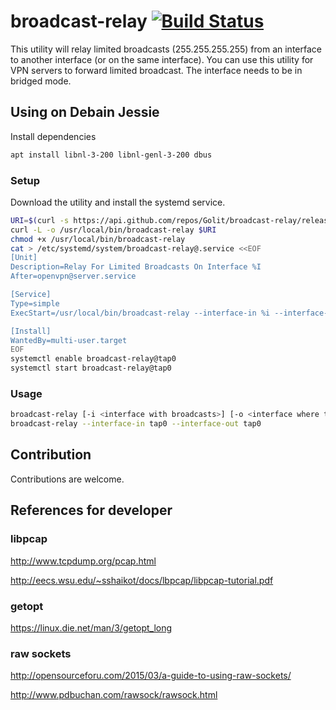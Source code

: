 # broadcast-relay [![Build Status](https://travis-ci.org/Golit/broadcast-relay.svg?branch=master)](https://travis-ci.org/Golit/broadcast-relay)

This utility will relay limited broadcasts (255.255.255.255) from an interface to another interface (or on the same interface). You can use this utility for VPN servers to forward limited broadcast. The interface needs to be in bridged mode.


## Using on Debain Jessie
Install dependencies
```sh
apt install libnl-3-200 libnl-genl-3-200 dbus
```

### Setup
Download the utility and install the systemd service.
```sh
URI=$(curl -s https://api.github.com/repos/Golit/broadcast-relay/releases | grep browser_download_url | head -n 1 | cut -d '"' -f 4)
curl -L -o /usr/local/bin/broadcast-relay $URI
chmod +x /usr/local/bin/broadcast-relay
cat > /etc/systemd/system/broadcast-relay@.service <<EOF
[Unit]
Description=Relay For Limited Broadcasts On Interface %I
After=openvpn@server.service

[Service]
Type=simple
ExecStart=/usr/local/bin/broadcast-relay --interface-in %i --interface-out %i

[Install]
WantedBy=multi-user.target
EOF
systemctl enable broadcast-relay@tap0
systemctl start broadcast-relay@tap0
```

### Usage
```sh
broadcast-relay [-i <interface with broadcasts>] [-o <interface where to relay broadcasts>] [-h] [-l <loglevel>]
broadcast-relay --interface-in tap0 --interface-out tap0
```

## Contribution
Contributions are welcome.

## References for developer

### libpcap
<http://www.tcpdump.org/pcap.html>

<http://eecs.wsu.edu/~sshaikot/docs/lbpcap/libpcap-tutorial.pdf>

### getopt
<https://linux.die.net/man/3/getopt_long>

### raw sockets
<http://opensourceforu.com/2015/03/a-guide-to-using-raw-sockets/>

<http://www.pdbuchan.com/rawsock/rawsock.html>
